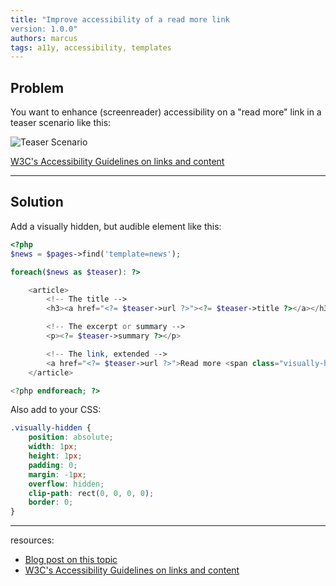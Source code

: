```yaml
---
title: "Improve accessibility of a read more link
version: 1.0.0"
authors: marcus
tags: a11y, accessibility, templates
---
```


## Problem

You want to enhance (screenreader) accessibility on a "read more" link in a teaser scenario like this:

![Teaser Scenario](https://bigger-on-the-inside.net/site/assets/files/1037/news-demo-v1.png)

[W3C's Accessibility Guidelines on links and content](https://www.w3.org/TR/UNDERSTANDING-WCAG20/navigation-mechanisms-refs.html)

---

## Solution

Add a visually hidden, but audible element like this:

```php
<?php
$news = $pages->find('template=news');

foreach($news as $teaser): ?>

    <article>
        <!-- The title -->
        <h3><a href="<?= $teaser->url ?>"><?= $teaser->title ?></a></h3>

        <!-- The excerpt or summary -->
        <p><?= $teaser->summary ?></p>

        <!-- The link, extended -->
        <a href="<?= $teaser->url ?>">Read more <span class="visually-hidden"> about <?= $teaser->title ?></a>
    </article>

<?php endforeach; ?>
```

Also add to your CSS:

```css
.visually-hidden {
    position: absolute;
    width: 1px;
    height: 1px;
    padding: 0;
    margin: -1px;
    overflow: hidden;
    clip-path: rect(0, 0, 0, 0);
    border: 0;
}
```

---

resources:

-   [Blog post on this topic](https://bigger-on-the-inside.net/articles/better-accessibility-with-processwire-read-more-links/)
-   [W3C's Accessibility Guidelines on links and content](https://www.w3.org/TR/UNDERSTANDING-WCAG20/navigation-mechanisms-refs.html)
